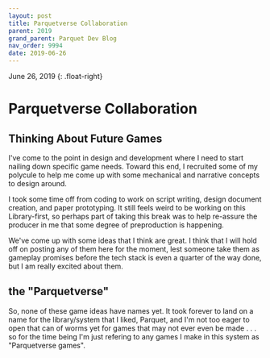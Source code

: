 ```yaml
---
layout: post
title: Parquetverse Collaboration
parent: 2019
grand_parent: Parquet Dev Blog
nav_order: 9994
date: 2019-06-26
---
```

June 26, 2019
{: .float-right}

# Parquetverse Collaboration

## Thinking About Future Games

I've come to the point in design and development where I need to start nailing down specific game needs.
Toward this end, I recruited some of my polycule to help me come up with some mechanical and narrative concepts to design around.

I took some time off from coding to work on script writing, design document creation, and paper prototyping.
It still feels weird to be working on this Library-first, so perhaps part of taking this break was to help re-assure the producer in me that some degree of preproduction is happening.

We've come up with some ideas that I think are great.
I think that I will hold off on posting any of them here for the moment, lest someone take them as gameplay promises before the tech stack is even a quarter of the way done, but I am really excited about them.

## the "Parquetverse"

So, none of these game ideas have names yet.
It took forever to land on a name for the library/system that I liked, Parquet, and I'm not too eager to open that can of worms yet for games that may not ever even be made . . .
so for the time being I'm just refering to any games I make in this system as "Parquetverse games".
